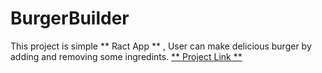 # BurgerBuilder
This project is simple ** Ract App ** , User can make delicious burger by adding and removing some ingredints.
[** Project Link **](https://github.com/midnightgamer/BurgerBuilder)
